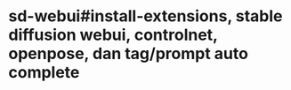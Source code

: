 # sd-webui#install-extensions, stable diffusion webui, controlnet, openpose, dan tag/prompt auto complete
